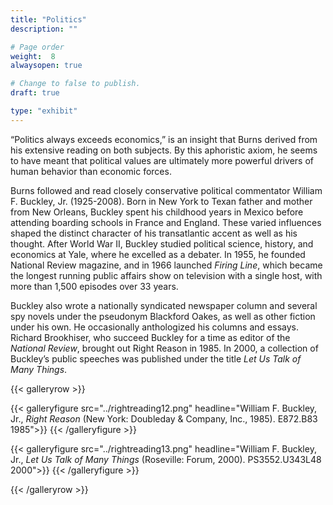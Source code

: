```yaml
---
title: "Politics"
description: ""

# Page order
weight:  8
alwaysopen: true

# Change to false to publish.
draft: true

type: "exhibit"
---
```

“Politics always exceeds economics,” is an insight that Burns derived from his extensive reading on both subjects. By this aphoristic axiom, he seems to have meant that political values are ultimately more powerful drivers of  human behavior than economic forces.

Burns followed and read closely conservative political commentator William F. Buckley, Jr. (1925-2008). Born in New York to Texan father and mother from New Orleans, Buckley spent his childhood years in Mexico before attending boarding schools in France and England. These varied influences shaped the distinct character of his transatlantic accent as well as his thought. After World War II, Buckley studied political science, history, and economics at Yale, where he excelled as a debater. In 1955, he founded National Review magazine, and in 1966 launched *Firing Line*, which became the longest running public affairs show on television with a single host, with more than 1,500 episodes over 33 years.

Buckley also wrote a nationally syndicated newspaper column and several spy novels under the pseudonym Blackford Oakes, as well as other fiction under his own. He occasionally anthologized his columns and essays. Richard Brookhiser, who succeed Buckley for a time as editor of the *National Review*, brought out Right Reason in 1985. In 2000, a collection of Buckley’s public speeches was published under the title *Let Us Talk of Many Things*.

{{< galleryrow >}}

{{< galleryfigure src="../rightreading12.png"
           headline="William F. Buckley, Jr., *Right Reason* (New York: Doubleday & Company, Inc., 1985). E872.B83 1985">}}
{{< /galleryfigure >}}

{{< galleryfigure src="../rightreading13.png"
           headline="William F. Buckley, Jr., *Let Us Talk of Many Things* (Roseville: Forum, 2000). PS3552.U343L48 2000">}}
{{< /galleryfigure >}}

{{< /galleryrow >}}
